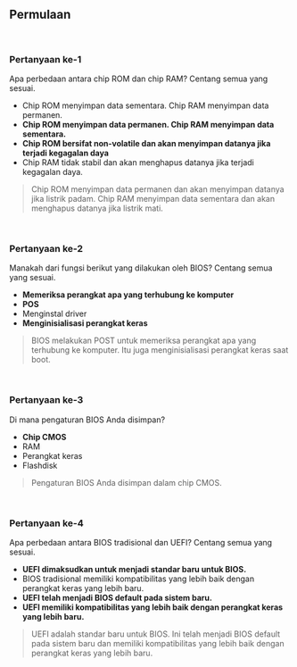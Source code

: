 ## Permulaan

<br>

### Pertanyaan ke-1

Apa perbedaan antara chip ROM dan chip RAM? Centang semua yang sesuai.

* Chip ROM menyimpan data sementara. Chip RAM menyimpan data permanen.
* **Chip ROM menyimpan data permanen. Chip RAM menyimpan data sementara.**
* **Chip ROM bersifat non-volatile dan akan menyimpan datanya jika terjadi kegagalan daya**
* Chip RAM tidak stabil dan akan menghapus datanya jika terjadi kegagalan daya.

> Chip ROM menyimpan data permanen dan akan menyimpan datanya jika listrik padam. Chip RAM menyimpan data sementara dan akan menghapus datanya jika listrik mati.
<br>

### Pertanyaan ke-2

Manakah dari fungsi berikut yang dilakukan oleh BIOS? Centang semua yang sesuai.

* **Memeriksa perangkat apa yang terhubung ke komputer**
* **POS**
* Menginstal driver
* **Menginisialisasi perangkat keras**

> BIOS melakukan POST untuk memeriksa perangkat apa yang terhubung ke komputer. Itu juga menginisialisasi perangkat keras saat boot.
<br>

### Pertanyaan ke-3

Di mana pengaturan BIOS Anda disimpan?

* **Chip CMOS**
* RAM
* Perangkat keras
* Flashdisk

> Pengaturan BIOS Anda disimpan dalam chip CMOS.
<br>

### Pertanyaan ke-4

Apa perbedaan antara BIOS tradisional dan UEFI? Centang semua yang sesuai.

* **UEFI dimaksudkan untuk menjadi standar baru untuk BIOS.**
* BIOS tradisional memiliki kompatibilitas yang lebih baik dengan perangkat keras yang lebih baru.
* **UEFI telah menjadi BIOS default pada sistem baru.**
* **UEFI memiliki kompatibilitas yang lebih baik dengan perangkat keras yang lebih baru.**

> UEFI adalah standar baru untuk BIOS. Ini telah menjadi BIOS default pada sistem baru dan memiliki kompatibilitas yang lebih baik dengan perangkat keras yang lebih baru.

